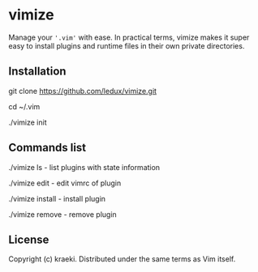 vimize
======

Manage your `'.vim'` with ease.  In practical terms, vimize
makes it super easy to install plugins and runtime files in their own
private directories.

Installation
------------

git clone https://github.com/ledux/vimize.git

cd ~/.vim

./vimize init

Commands list
--------------------------------

./vimize ls                 - list plugins with state information

./vimize edit <plugin>      - edit vimrc of plugin

./vimize install <plugin>   - install plugin

./vimize remove <plugin>    - remove plugin

License
-------

Copyright (c) kraeki.  Distributed under the same terms as Vim itself.
